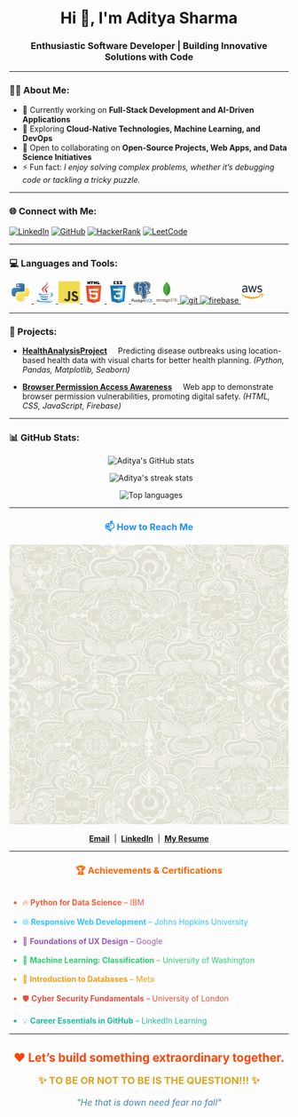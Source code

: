 <h1 align="center">Hi 👋, I'm Aditya Sharma</h1>
<h3 align="center">Enthusiastic Software Developer | Building Innovative Solutions with Code</h3>

---

### 👨‍💻 About Me:
- 🔭 Currently working on **Full-Stack Development and AI-Driven Applications**  
- 🌱 Exploring **Cloud-Native Technologies, Machine Learning, and DevOps**  
- 👯 Open to collaborating on **Open-Source Projects, Web Apps, and Data Science Initiatives**  
- ⚡ Fun fact: *I enjoy solving complex problems, whether it’s debugging code or tackling a tricky puzzle.*  

---

### 🌐 Connect with Me:
<p align="left">
<a href="https://www.linkedin.com/in/adityasharmagrd/" target="blank"><img align="center" src="https://raw.githubusercontent.com/rahuldkjain/github-profile-readme-generator/master/src/images/icons/Social/linked-in-alt.svg" alt="LinkedIn" height="30" width="40" /></a>
<a href="https://github.com/Adityaroman" target="blank"><img align="center" src="https://raw.githubusercontent.com/rahuldkjain/github-profile-readme-generator/master/src/images/icons/Social/github.svg" alt="GitHub" height="30" width="40" /></a>
<a href="https://www.hackerrank.com/adityasharmagrd" target="blank"><img align="center" src="https://raw.githubusercontent.com/rahuldkjain/github-profile-readme-generator/master/src/images/icons/Social/hackerrank.svg" alt="HackerRank" height="30" width="40" /></a>
<a href="https://leetcode.com/u/Aditya_sharmagrd/" target="blank"><img align="center" src="https://raw.githubusercontent.com/rahuldkjain/github-profile-readme-generator/master/src/images/icons/Social/leet-code.svg" alt="LeetCode" height="30" width="40" /></a>
</p>

---

### 💻 Languages and Tools:
<p align="left">
<a href="https://www.python.org" target="_blank" rel="noreferrer"> <img src="https://raw.githubusercontent.com/devicons/devicon/master/icons/python/python-original.svg" alt="python" width="40" height="40"/> </a>
<a href="https://www.java.com" target="_blank" rel="noreferrer"> <img src="https://raw.githubusercontent.com/devicons/devicon/master/icons/java/java-original.svg" alt="java" width="40" height="40"/> </a>
<a href="https://developer.mozilla.org/en-US/docs/Web/JavaScript" target="_blank" rel="noreferrer"> <img src="https://raw.githubusercontent.com/devicons/devicon/master/icons/javascript/javascript-original.svg" alt="javascript" width="40" height="40"/> </a>
<a href="https://www.w3.org/html/" target="_blank" rel="noreferrer"> <img src="https://raw.githubusercontent.com/devicons/devicon/master/icons/html5/html5-original-wordmark.svg" alt="html5" width="40" height="40"/> </a>
<a href="https://www.w3schools.com/css/" target="_blank" rel="noreferrer"> <img src="https://raw.githubusercontent.com/devicons/devicon/master/icons/css3/css3-original-wordmark.svg" alt="css3" width="40" height="40"/> </a>
<a href="https://www.postgresql.org" target="_blank" rel="noreferrer"> <img src="https://raw.githubusercontent.com/devicons/devicon/master/icons/postgresql/postgresql-original-wordmark.svg" alt="postgresql" width="40" height="40"/> </a>
<a href="https://www.mongodb.com/" target="_blank" rel="noreferrer"> <img src="https://raw.githubusercontent.com/devicons/devicon/master/icons/mongodb/mongodb-original-wordmark.svg" alt="mongodb" width="40" height="40"/> </a>
<a href="https://git-scm.com/" target="_blank" rel="noreferrer"> <img src="https://www.vectorlogo.zone/logos/git-scm/git-scm-icon.svg" alt="git" width="40" height="40"/> </a>
<a href="https://firebase.google.com/" target="_blank" rel="noreferrer"> <img src="https://www.vectorlogo.zone/logos/firebase/firebase-icon.svg" alt="firebase" width="40" height="40"/> </a>
<a href="https://aws.amazon.com" target="_blank" rel="noreferrer"> <img src="https://raw.githubusercontent.com/devicons/devicon/master/icons/amazonwebservices/amazonwebservices-original-wordmark.svg" alt="aws" width="40" height="40"/> </a>
</p>

---

### 📌 Projects:
- **[HealthAnalysisProject](https://github.com/Adityaroman/HealthAnalysisProject)**  
  Predicting disease outbreaks using location-based health data with visual charts for better health planning. *(Python, Pandas, Matplotlib, Seaborn)*  

- **[Browser Permission Access Awareness](https://github.com/Adityaroman/Browser-Permission-Access-Awareness)**  
  Web app to demonstrate browser permission vulnerabilities, promoting digital safety. *(HTML, CSS, JavaScript, Firebase)*  

---

### 📊 GitHub Stats:
<p align="center">
  <img src="https://github-readme-stats.vercel.app/api?username=Adityaroman&show_icons=true&locale=en" alt="Aditya's GitHub stats" />
</p>

<p align="center">
  <img src="https://github-readme-streak-stats.herokuapp.com/?user=Adityaroman" alt="Aditya's streak stats" />
</p>

<p align="center">
  <img src="https://github-readme-stats.vercel.app/api/top-langs?username=Adityaroman&show_icons=true&locale=en&layout=compact" alt="Top languages" />
</p>

---

<h3 align="center" style="color:#1E90FF; font-weight:bold;">
📫 How to Reach Me
</h3>

<p align="center">
  <a href="https://adishots-8da27.web.app" target="_blank">
    <img src="https://raw.githubusercontent.com/Adityaroman/Adityaroman/main/contact-card.png" alt="Contact Information Card" width="600"/>
  </a>
</p>

<p align="center">
  <b><a href="mailto:adityasharmagrd@gmail.com">Email</a></b>
  &nbsp;|&nbsp;
  <b><a href="https://www.linkedin.com/in/adityasharmagrd/">LinkedIn</a></b>
  &nbsp;|&nbsp;
  <b><a href="https://adishots-8da27.web.app">My Resume</a></b>
</p>

---

<h3 align="center" style="color:#ff6600; font-weight:bold;">
🏆 Achievements & Certifications
</h3>

<ul>
  <li style="color:#FF5733;">🔥 <b>Python for Data Science</b> – IBM</li>
  <li style="color:#33C1FF;">🌐 <b>Responsive Web Development</b> – Johns Hopkins University</li>
  <li style="color:#9B59B6;">🎨 <b>Foundations of UX Design</b> – Google</li>
  <li style="color:#2ECC71;">🤖 <b>Machine Learning: Classification</b> – University of Washington</li>
  <li style="color:#F39C12;">💾 <b>Introduction to Databases</b> – Meta</li>
  <li style="color:#E74C3C;">🛡 <b>Cyber Security Fundamentals</b> – University of London</li>
  <li style="color:#1ABC9C;">💡 <b>Career Essentials in GitHub</b> – LinkedIn Learning</li>
</ul>

---

<h2 align="center" style="color:#FF4500;">
❤️ Let’s build something extraordinary together.
</h2>

<p align="center" style="font-size: 18px; color:#DAA520; font-weight:bold;">
✨ TO BE OR NOT TO BE IS THE QUESTION!!! ✨
</p>

<p align="center" style="font-size: 16px; color:#4682B4; font-style:italic;">
"He that is down need fear no fall"
</p>
